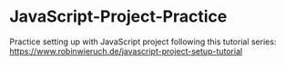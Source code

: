 # JavaScript-Project-Practice
Practice setting up with JavaScript project following this tutorial series: https://www.robinwieruch.de/javascript-project-setup-tutorial
